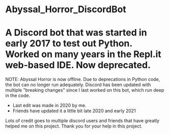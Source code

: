 # Abyssal_Horror_DiscordBot
# A Discord bot that was started in early 2017 to test out Python. Worked on many years in the Repl.it web-based IDE. Now deprecated.

NOTE:
Abyssal Horror is now offline. Due to deprecations in Python code, the bot can no longer run adequately.
Discord has been updated with multiple "breaking changes" since I last worked on this bot, which run deep in the code.
 - Last edit was made in 2020 by me.
 - Friends have updated it a little bit late 2020 and early 2021

Lots of credit goes to multiple discord users and friends that have greatly helped me on this project. Thank you for your help in this project.
